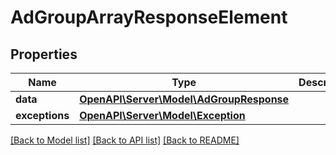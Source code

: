 # AdGroupArrayResponseElement

## Properties
Name | Type | Description | Notes
------------ | ------------- | ------------- | -------------
**data** | [**OpenAPI\Server\Model\AdGroupResponse**](AdGroupResponse.md) |  | [optional] 
**exceptions** | [**OpenAPI\Server\Model\Exception**](Exception.md) |  | [optional] 

[[Back to Model list]](../README.md#documentation-for-models) [[Back to API list]](../README.md#documentation-for-api-endpoints) [[Back to README]](../README.md)


